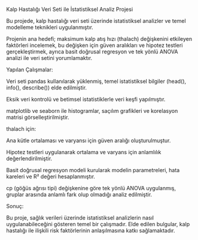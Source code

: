 Kalp Hastalığı Veri Seti ile İstatistiksel Analiz Projesi

Bu projede, kalp hastalığı veri seti üzerinde istatistiksel analizler ve temel modelleme teknikleri uygulanmıştır. 

Projenin ana hedefi; maksimum kalp atış hızı (thalach) değişkenini etkileyen faktörleri incelemek, bu değişken için güven aralıkları ve hipotez testleri gerçekleştirmek, ayrıca basit doğrusal regresyon ve tek yönlü ANOVA analizi ile veri setini yorumlamaktır.

Yapılan Çalışmalar:

Veri seti pandas kullanılarak yüklenmiş, temel istatistiksel bilgiler (head(), info(), describe()) elde edilmiştir.

Eksik veri kontrolü ve betimsel istatistiklerle veri keşfi yapılmıştır.

matplotlib ve seaborn ile histogramlar, saçılım grafikleri ve korelasyon matrisi görselleştirilmiştir.

thalach için:

Ana kütle ortalaması ve varyansı için güven aralığı oluşturulmuştur.

Hipotez testleri uygulanarak ortalama ve varyans için anlamlılık değerlendirilmiştir.

Basit doğrusal regresyon modeli kurularak modelin parametreleri, hata kareleri ve R² değeri hesaplanmıştır.

cp (göğüs ağrısı tipi) değişkenine göre tek yönlü ANOVA uygulanmış, gruplar arasında anlamlı fark olup olmadığı analiz edilmiştir.

Sonuç:

Bu proje, sağlık verileri üzerinde istatistiksel analizlerin nasıl uygulanabileceğini gösteren temel bir çalışmadır. Elde edilen bulgular, kalp hastalığı ile ilişkili risk faktörlerinin anlaşılmasına katkı sağlamaktadır.

